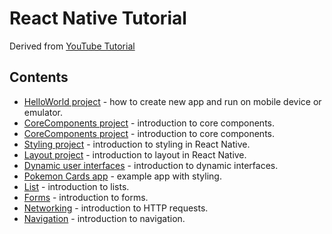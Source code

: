 # React Native Tutorial
Derived from [YouTube Tutorial](https://www.youtube.com/watch?v=hzzCveeczSQ&list=PLC3y8-rFHvwhiQJD1di4eRVN30WWCXkg1)

## Contents
* [HelloWorld project](https://github.com/deevgeny/react-tutorials/blob/main/react-native/HelloWorld) - 
how to create new app and run on mobile device or emulator.
* [CoreComponents project](https://github.com/deevgeny/react-tutorials/blob/main/react-native/HelloWorld) -
introduction to core components.
* [CoreComponents project](https://github.com/deevgeny/react-tutorials/blob/main/react-native/HelloWorld) -
introduction to core components.
* [Styling project](https://github.com/deevgeny/react-tutorials/blob/main/react-native/Styling) -
introduction to styling in React Native.
* [Layout project](https://github.com/deevgeny/react-tutorials/blob/main/react-native/Layout) -
introduction to layout in React Native.
* [Dynamic user interfaces](https://github.com/deevgeny/react-tutorials/blob/main/react-native/DynamicUI) -
introduction to dynamic interfaces.
* [Pokemon Cards app](https://github.com/deevgeny/react-tutorials/blob/main/react-native/PokemonCards) -
example app with styling.
* [List](https://github.com/deevgeny/react-tutorials/blob/main/react-native/List) -
introduction to lists.
* [Forms](https://github.com/deevgeny/react-tutorials/blob/main/react-native/Forms) -
introduction to forms.
* [Networking](https://github.com/deevgeny/react-tutorials/blob/main/react-native/Networking) -
introduction to HTTP requests.
* [Navigation](https://github.com/deevgeny/react-tutorials/blob/main/react-native/Navigation) -
introduction to navigation.